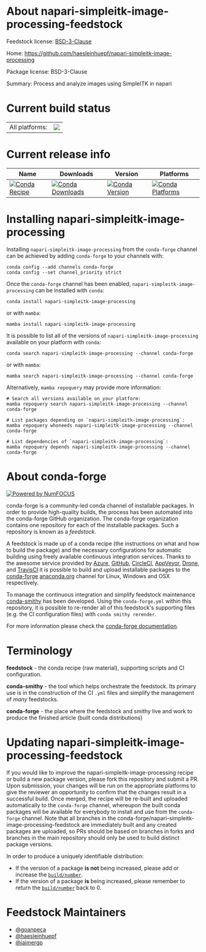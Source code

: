 About napari-simpleitk-image-processing-feedstock
=================================================

Feedstock license: [BSD-3-Clause](https://github.com/conda-forge/napari-simpleitk-image-processing-feedstock/blob/main/LICENSE.txt)

Home: https://github.com/haesleinhuepf/napari-simpleitk-image-processing

Package license: BSD-3-Clause

Summary: Process and analyze images using SimpleITK in napari

Current build status
====================


<table><tr><td>All platforms:</td>
    <td>
      <a href="https://dev.azure.com/conda-forge/feedstock-builds/_build/latest?definitionId=15304&branchName=main">
        <img src="https://dev.azure.com/conda-forge/feedstock-builds/_apis/build/status/napari-simpleitk-image-processing-feedstock?branchName=main">
      </a>
    </td>
  </tr>
</table>

Current release info
====================

| Name | Downloads | Version | Platforms |
| --- | --- | --- | --- |
| [![Conda Recipe](https://img.shields.io/badge/recipe-napari--simpleitk--image--processing-green.svg)](https://anaconda.org/conda-forge/napari-simpleitk-image-processing) | [![Conda Downloads](https://img.shields.io/conda/dn/conda-forge/napari-simpleitk-image-processing.svg)](https://anaconda.org/conda-forge/napari-simpleitk-image-processing) | [![Conda Version](https://img.shields.io/conda/vn/conda-forge/napari-simpleitk-image-processing.svg)](https://anaconda.org/conda-forge/napari-simpleitk-image-processing) | [![Conda Platforms](https://img.shields.io/conda/pn/conda-forge/napari-simpleitk-image-processing.svg)](https://anaconda.org/conda-forge/napari-simpleitk-image-processing) |

Installing napari-simpleitk-image-processing
============================================

Installing `napari-simpleitk-image-processing` from the `conda-forge` channel can be achieved by adding `conda-forge` to your channels with:

```
conda config --add channels conda-forge
conda config --set channel_priority strict
```

Once the `conda-forge` channel has been enabled, `napari-simpleitk-image-processing` can be installed with `conda`:

```
conda install napari-simpleitk-image-processing
```

or with `mamba`:

```
mamba install napari-simpleitk-image-processing
```

It is possible to list all of the versions of `napari-simpleitk-image-processing` available on your platform with `conda`:

```
conda search napari-simpleitk-image-processing --channel conda-forge
```

or with `mamba`:

```
mamba search napari-simpleitk-image-processing --channel conda-forge
```

Alternatively, `mamba repoquery` may provide more information:

```
# Search all versions available on your platform:
mamba repoquery search napari-simpleitk-image-processing --channel conda-forge

# List packages depending on `napari-simpleitk-image-processing`:
mamba repoquery whoneeds napari-simpleitk-image-processing --channel conda-forge

# List dependencies of `napari-simpleitk-image-processing`:
mamba repoquery depends napari-simpleitk-image-processing --channel conda-forge
```


About conda-forge
=================

[![Powered by
NumFOCUS](https://img.shields.io/badge/powered%20by-NumFOCUS-orange.svg?style=flat&colorA=E1523D&colorB=007D8A)](https://numfocus.org)

conda-forge is a community-led conda channel of installable packages.
In order to provide high-quality builds, the process has been automated into the
conda-forge GitHub organization. The conda-forge organization contains one repository
for each of the installable packages. Such a repository is known as a *feedstock*.

A feedstock is made up of a conda recipe (the instructions on what and how to build
the package) and the necessary configurations for automatic building using freely
available continuous integration services. Thanks to the awesome service provided by
[Azure](https://azure.microsoft.com/en-us/services/devops/), [GitHub](https://github.com/),
[CircleCI](https://circleci.com/), [AppVeyor](https://www.appveyor.com/),
[Drone](https://cloud.drone.io/welcome), and [TravisCI](https://travis-ci.com/)
it is possible to build and upload installable packages to the
[conda-forge](https://anaconda.org/conda-forge) [anaconda.org](https://anaconda.org/)
channel for Linux, Windows and OSX respectively.

To manage the continuous integration and simplify feedstock maintenance
[conda-smithy](https://github.com/conda-forge/conda-smithy) has been developed.
Using the ``conda-forge.yml`` within this repository, it is possible to re-render all of
this feedstock's supporting files (e.g. the CI configuration files) with ``conda smithy rerender``.

For more information please check the [conda-forge documentation](https://conda-forge.org/docs/).

Terminology
===========

**feedstock** - the conda recipe (raw material), supporting scripts and CI configuration.

**conda-smithy** - the tool which helps orchestrate the feedstock.
                   Its primary use is in the construction of the CI ``.yml`` files
                   and simplify the management of *many* feedstocks.

**conda-forge** - the place where the feedstock and smithy live and work to
                  produce the finished article (built conda distributions)


Updating napari-simpleitk-image-processing-feedstock
====================================================

If you would like to improve the napari-simpleitk-image-processing recipe or build a new
package version, please fork this repository and submit a PR. Upon submission,
your changes will be run on the appropriate platforms to give the reviewer an
opportunity to confirm that the changes result in a successful build. Once
merged, the recipe will be re-built and uploaded automatically to the
`conda-forge` channel, whereupon the built conda packages will be available for
everybody to install and use from the `conda-forge` channel.
Note that all branches in the conda-forge/napari-simpleitk-image-processing-feedstock are
immediately built and any created packages are uploaded, so PRs should be based
on branches in forks and branches in the main repository should only be used to
build distinct package versions.

In order to produce a uniquely identifiable distribution:
 * If the version of a package **is not** being increased, please add or increase
   the [``build/number``](https://docs.conda.io/projects/conda-build/en/latest/resources/define-metadata.html#build-number-and-string).
 * If the version of a package **is** being increased, please remember to return
   the [``build/number``](https://docs.conda.io/projects/conda-build/en/latest/resources/define-metadata.html#build-number-and-string)
   back to 0.

Feedstock Maintainers
=====================

* [@goanpeca](https://github.com/goanpeca/)
* [@haesleinhuepf](https://github.com/haesleinhuepf/)
* [@jaimergp](https://github.com/jaimergp/)

